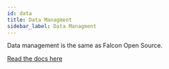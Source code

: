```yaml
---
id: data
title: Data Managment
sidebar_label: Data Managment
---
```


Data management is the same as Falcon Open Source.

[Read the docs here](/docs/open-source/falcon-client/data-management)

